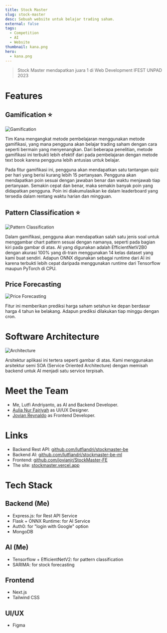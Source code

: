 ```yaml
---
title: Stock Master
slug: stock-master
desc: Sebuah website untuk belajar trading saham.
external: false
tags:
  - Competition
  - AI
  - Website
thumbnail: kana.png
hero:
  - kana.png
---
```


> Stock Master mendapatkan juara 1 di Web Development IFEST UNPAD 2023

# Features

## Gamification ⭐

![Gamification](/portfolio/stock-master/gamification.png 'pembelajaran gamifikasi dan leaderboard')

Tim Kana mengangkat metode pembelajaran menggunakan metode gamifikasi, yang mana pengguna akan belajar trading saham dengan cara seperti bermain yang menyenangkan. Dari beberapa penelitian, metode gamifikasi ini terbukti lebih efektif dari pada pembelajaran dengan metode text book karena pengguna lebih antusias untuk belajar.

Pada fitur gamifikasi ini, pengguna akan mendapatkan satu tantangan quiz per hari yang berisi kurang lebih 15 pertanyaan. Pengguna akan mendapatkan poin sesuai dengan jawaban benar dan waktu menjawab tiap pertanyaan. Semakin cepat dan benar, maka semakin banyak poin yang didapatkan pengguna. Poin ini diakumulasikan ke dalam leaderboard yang tersedia dalam rentang waktu harian dan mingguan.

## Pattern Classification ⭐

![Pattern Classification](/portfolio/stock-master/pattern-classification.png 'pattern classification')

Dalam gamifikasi, pengguna akan mendapatkan salah satu jenis soal untuk menggambar chart pattern sesuai dengan namanya, seperti pada bagian kiri pada gambar di atas. AI yang digunakan adalah EfficientNetV2B0 dengan akurasi 100% yang di-train menggunakan 14 kelas dataset yang kami buat sendiri. Adapun ONNX digunakan sebagai runtime dari AI ini karena terbukti lebih cepat daripada menggunakan runtime dari Tensorflow maupun PyTorch di CPU.

## Price Forecasting

![Price Forecasting](/portfolio/stock-master/stock-forcasting.png 'stock forecasting')

Fitur ini memberikan prediksi harga saham setahun ke depan berdasar harga 4 tahun ke belakang. Adapun prediksi dilakukan tiap minggu dengan cron.

# Software Architecture

![Architecture](/portfolio/stock-master/architecture.png 'arsitektur aplikasi')

Arsitektur aplikasi ini tertera seperti gambar di atas. Kami menggunakan arsitektur semi SOA (Service Oriented Architecture) dengan memisah backend untuk AI menjadi satu service terpisah.

# Meet the Team

- Me, Lutfi Andriyanto, as AI and Backend Developer.
- [Aulia Nur Fajriyah] as UI/UX Designer.
- [Jovian Reynaldo] as Frontend Developer.

# Links

- Backend Rest API: [github.com/lutfiandri/stockmaster-be](github.com/lutfiandri/stockmaster-be)
- Backend AI: [github.com/lutfiandri/stockmaster-be-ml](github.com/lutfiandri/stockmaster-be-ml)
- Frontend: [github.com/jovianjr/StockMaster-FE](github.com/jovianjr/StockMaster-FE)
- The site: [stockmaster.vercel.app](stockmaster.vercel.app)

# Tech Stack

## Backend (Me)

- Express.js: for Rest API Service
- Flask + ONNX Runtime: for AI Service
- Auth0: for "login with Google" option
- MongoDB

## AI (Me)

- Tensorflow + EfficientNetV2: for pattern classification
- SARIMA: for stock forecasting

## Frontend

- Next.js
- Tailwind CSS

## UI/UX

- Figma

<!-- def -->

[aulia nur fajriyah]: https://www.linkedin.com/in/aulianurfajriyah
[jovian reynaldo]: https://www.linkedin.com/in/jovianjr
